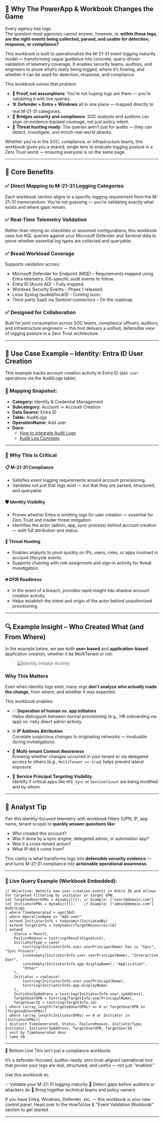 ## 🚀 Why The PowerApp & Workbook Changes the Game

Every agency has logs.  
The question most agencies cannot answer, however, is: **within those logs, are the right events being collected, parsed, and usable for detection, response, or compliance?**

This workbook is built to operationalize the M-21-31 event logging maturity model — transforming vague guidance into concrete, query-driven validation of telemetry coverage. It enables security teams, auditors, and engineers to prove what’s really being logged, where it’s flowing, and whether it can be used for detection, response, and compliance.

This workbook solves that problem:

- 🔎 **Proof, not assumptions**: You’re not hoping logs are there — you’re validating it with live queries.  
- 🛠️ **Defender + Entra + Windows** all in one place — mapped directly to real M-21-31 categories.  
- 🤝 **Bridges security and compliance**: SOC analysts and auditors can align on evidence-backed coverage, not just policy intent.  
- 🎯 **Threat hunting ready**: The queries aren’t just for audits — they can detect, investigate, and enrich real-world attacks.

Whether you're in the SOC, compliance, or infrastructure teams, this workbook gives you a shared, single lens to evaluate logging posture in a Zero Trust world — ensuring everyone is on the same page.

---

## 📌 Core Benefits

### ✅ Direct Mapping to M-21-31 Logging Categories
Each workbook section aligns to a specific logging requirement from the M-21-31 memorandum. You’re not guessing — you’re validating exactly what exists and where gaps remain.

### ✅ Real-Time Telemetry Validation
Rather than relying on checklists or assumed configurations, this workbook uses live KQL queries against your Microsoft Defender and Sentinel data to prove whether essential log types are collected and queryable.

### ✅ Broad Workload Coverage
Supports validation across:

- Microsoft Defender for Endpoint (MDE) – Requirements mapped using Entra telemetry. OS-specific audit events to follow.  
- Entra ID (Azure AD) – Fully mapped.  
- Windows Security Events – Phase 1 released.  
- Linux Syslog (auditd/local3) – Coming soon.  
- Third-party SaaS via Sentinel connectors – On the roadmap.

### ✅ Designed for Collaboration
Built for joint consumption across SOC teams, compliance officers, auditors, and infrastructure engineers — this tool delivers a unified, defensible view of logging posture in a Zero Trust architecture.

---

## 🎯 Use Case Example – Identity: Entra ID User Creation

This example tracks account creation activity in Entra ID (`Add user` operations via the AuditLogs table).

### 📂 Mapping Snapshot:
- **Category:** Identity & Credential Management  
- **Subcategory:** Account → Account Creation  
- **Data Source:** Entra ID  
- **Table:** AuditLogs  
- **OperationName:** Add user  
- **Docs:**  
  - [How to Integrate Audit Logs](https://learn.microsoft.com/en-us/entra/identity/monitoring-health/howto-integrate-activity-logs-with-azure-monitor-logs)  
  - [Audit Log Concepts](https://learn.microsoft.com/en-us/entra/identity/monitoring-health/concept-audit-logs)

---

### 🔐 Why This Is Critical

#### 📋 M-21-31 Compliance
- Satisfies event logging requirements around account provisioning.  
- Validates not just that logs exist — but that they are parsed, structured, and queryable.

#### 🛡 Identity Visibility
- Proves whether Entra is emitting logs for user creation — essential for Zero Trust and insider threat mitigation.  
- Identifies the actor (admin, app, sync process) behind account creation — with full attribution and status.

#### 🔎 Threat Hunting
- Enables analysts to pivot quickly on IPs, users, roles, or apps involved in account lifecycle events.  
- Supports chaining with role assignment and sign-in activity for threat investigation.

#### 🔥 DFIR Readiness
- In the event of a breach, provides rapid insight into shadow account creation activity.  
- Helps establish the intent and origin of the actor behind unauthorized provisioning.

---

## 🔍 Example Insight – Who Created What (and From Where)

In the example below, we see both **user-based** and **application-based** application creation, whether it be MultiTenant or not:

> ![Identity Initiator Activity](https://github.com/Cyberlorians/uploadedimages/blob/main/linkedinpost.png)

### Why This Matters

Even when identity logs exist, many orgs **don’t analyze who actually made the change**, from where, and whether it was expected.

This workbook enables:

- ✅ **Separation of human vs. app initiators**  
  Helps distinguish between normal provisioning (e.g., HR onboarding via app) vs. risky direct admin activity.

- 🌐 **IP Address Attribution**  
  Correlate suspicious changes to originating networks — invaluable during investigations.

- 🧾 **Multi-tenant Context Awareness**  
  Knowing whether changes occurred in your tenant or via delegated access to others (e.g., `MultiTenant == true`) helps prevent lateral exposure.

- 🔐 **Service Principal Targeting Visibility**  
  Identify if critical apps like `MTD_Sync` or `SentinelScout` are being modified and by whom.

---

## 🧠 Analyst Tip

Pair this identity-focused telemetry with workbook filters (UPN, IP, app name, tenant scope) to **quickly answer questions like**:

- Who created this account?  
- Was it done by a sync engine, delegated admin, or automation app?  
- Was it a cross-tenant action?  
- What IP did it come from?

This clarity is what transforms logs into **defensible security evidence** — and turns M-21-31 compliance into **actionable operational awareness**.

---

### 🧠 Live Query Example (Workbook Embedded):

```kql
// Objective: Detects new user creation events in Entra ID and allows for targeted filtering by initiator or target UPN.
let TargetedUserUPNs = dynamic([]); // Example: ["user1@domain.com"]
let InitiatorUPNs = dynamic([]);    // Example: ["admin@domain.com"]
AuditLogs
| where TimeGenerated > ago(30d)
| where OperationName == "Add user"
| extend InitiatorInfo = todynamic(InitiatedBy)
| extend TargetInfo = todynamic(TargetResources)[0]
| extend
    Status = Result,
    FailureReason = tostring(ResultSignature),
    InitiatorType = case(
        tostring(InitiatorInfo.user.userPrincipalName) has_cs "Sync", "Sync Process",
        isnotempty(InitiatorInfo.user.userPrincipalName), "Interactive User",
        isnotempty(InitiatorInfo.app.displayName), "Application",
        "Other"
    ),
    Initiator = coalesce(
        tostring(InitiatorInfo.user.userPrincipalName),
        tostring(InitiatorInfo.app.displayName)
    ),
    InitiatorIpAddress = tostring(InitiatorInfo.user.ipAddress),
    TargetUserUPN = tostring(TargetInfo.userPrincipalName),
    TargetUserID = tostring(TargetInfo.id)
| where (array_length(TargetedUserUPNs) == 0 or TargetUserUPN in (TargetedUserUPNs))
| where (array_length(InitiatorUPNs) == 0 or Initiator in (InitiatorUPNs))
| distinct TimeGenerated, Status, FailureReason, InitiatorType, Initiator, InitiatorIpAddress, TargetUserUPN, TargetUserID
| sort by TimeGenerated desc
| take 50
```

---
🧠 Bottom Line
This isn’t just a compliance workbook.

It’s a defender-focused, auditor-ready, zero trust-aligned operational tool that proves your logs are real, structured, and useful — not just "enabled."

Use this workbook to:

✅ Validate your M-21-31 logging maturity
🚫 Detect gaps before auditors or attackers do
🤝 Bring together technical teams and policy owners

If you have Entra, Windows, Defender, etc. — this workbook is your new control panel.
Head over to the HowToUse & "Event Validation Workbook" section to get started.

---
